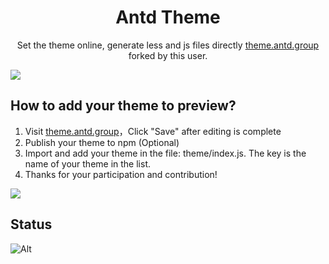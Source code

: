 

<h1 align="center">Antd Theme</h1>

<p align="center">
  Set the theme online, generate less and js files directly <a href="https://theme.antd.group">theme.antd.group</a>
  forked by this user.
</p>

![](https://github.com/gzgogo/antd-theme/raw/master/screenshot.png)


## How to add your theme to preview?
1. Visit [theme.antd.group](https://theme.antd.group)，Click "Save" after editing is complete
2. Publish your theme to npm (Optional)
3. Import and add your theme in the file: theme/index.js. The key is the name of your theme in the list.
4. Thanks for your participation and contribution!

![](https://github.com/gzgogo/antd-theme/raw/master/guide.png)

## Status
![Alt](https://repobeats.axiom.co/api/embed/f40b59e7212720f52eb0987f9d49e522deccb54c.svg "Repobeats analytics image")
